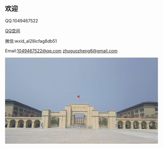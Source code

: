 ## 欢迎


QQ:1049467522


<a href="https://user.qzone.qq.com/1049467522">QQ空间</a>
<br />

微信:wxid_al28icfag8db51


Email:<a href="mailto:1049467522@qq.com">1049467522@qq.com</a>  <a href="mailto:zhuguozheng6@gmail.com">zhuguozheng6@gmail.com</a></p>

<p><img src="https://raw.githubusercontent.com/1049467522/1049467522.github.io/master/1.jpg" alt="1" /></p>
